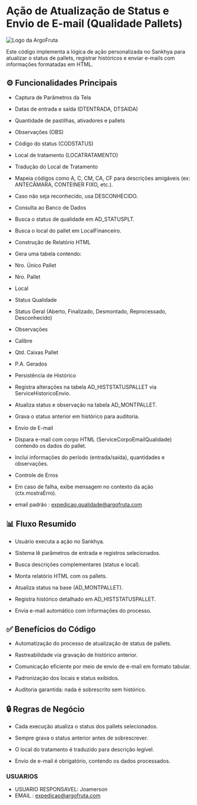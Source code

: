 # Ação de Atualização de Status e Envio de E-mail (Qualidade Pallets)


![Logo da ArgoFruta](https://argofruta.com/wp-content/uploads/2021/05/Logo-text-white-1.png)

Este código implementa a lógica de ação personalizada no Sankhya para atualizar o status de pallets, registrar históricos e enviar e-mails com informações formatadas em HTML.

## ⚙️ Funcionalidades Principais

- Captura de Parâmetros da Tela

- Datas de entrada e saída (DTENTRADA, DTSAIDA)

- Quantidade de pastilhas, ativadores e pallets

- Observações (OBS)

- Código do status (CODSTATUS)

- Local de tratamento (LOCATRATAMENTO)

- Tradução do Local de Tratamento

- Mapeia códigos como A, C, CM, CA, CF para descrições amigáveis (ex: ANTECÂMARA, CONTEINER FIXO, etc.).

- Caso não seja reconhecido, usa DESCONHECIDO.

- Consulta ao Banco de Dados

- Busca o status de qualidade em AD_STATUSPLT.

- Busca o local do pallet em LocalFinanceiro.

- Construção de Relatório HTML

- Gera uma tabela contendo:

- Nro. Único Pallet

- Nro. Pallet

- Local

- Status Qualidade

- Status Geral (Aberto, Finalizado, Desmontado, Reprocessado, Desconhecido)

- Observações

- Calibre

- Qtd. Caixas Pallet

- P.A. Gerados

- Persistência de Histórico

- Registra alterações na tabela AD_HISTSTATUSPALLET via ServiceHistoricoEnvio.

- Atualiza status e observação na tabela AD_MONTPALLET.

- Grava o status anterior em histórico para auditoria.

- Envio de E-mail

- Dispara e-mail com corpo HTML (ServiceCorpoEmailQualidade) contendo os dados do pallet.

- Inclui informações do período (entrada/saída), quantidades e observações.

- Controle de Erros

- Em caso de falha, exibe mensagem no contexto da ação (ctx.mostraErro).

- email padrão : expedicao.qualidade@argofruta.com

## 📊 Fluxo Resumido

- Usuário executa a ação no Sankhya.

- Sistema lê parâmetros de entrada e registros selecionados.

- Busca descrições complementares (status e local).

- Monta relatório HTML com os pallets.

- Atualiza status na base (AD_MONTPALLET).

- Registra histórico detalhado em AD_HISTSTATUSPALLET.

- Envia e-mail automático com informações do processo.

## ✅ Benefícios do Código

- Automatização do processo de atualização de status de pallets.

- Rastreabilidade via gravação de histórico anterior.

- Comunicação eficiente por meio de envio de e-mail em formato tabular.

- Padronização dos locais e status exibidos.

- Auditoria garantida: nada é sobrescrito sem histórico.

## 🔒 Regras de Negócio

- Cada execução atualiza o status dos pallets selecionados.

- Sempre grava o status anterior antes de sobrescrever.

- O local do tratamento é traduzido para descrição legível.

- Envio de e-mail é obrigatório, contendo os dados processados.

### USUARIOS 
- USUARIO RESPONSAVEL: Joamerson
- EMAIL : expedicao@argofruta.com


